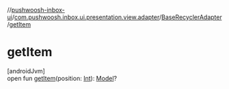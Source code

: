 //[pushwoosh-inbox-ui](../../../index.md)/[com.pushwoosh.inbox.ui.presentation.view.adapter](../index.md)/[BaseRecyclerAdapter](index.md)/[getItem](get-item.md)

# getItem

[androidJvm]\
open fun [getItem](get-item.md)(position: [Int](https://kotlinlang.org/api/latest/jvm/stdlib/kotlin-stdlib/kotlin/-int/index.html)): [Model](index.md)?
